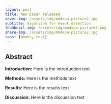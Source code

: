 ```yaml
---
layout: post
title: New paper released
cover-img: /assets/img/mm4spa-picture2.jpg
subtitle: Algorithm for event detection 
thumbnail-img: /assets/img/mm4spa-picture3.png
share-img: /assets/img/mm4spa-picture2.jpg
tags: [books, test]
---
```

## Abstract
**Introduction:** Here is the introduction text

**Methods:** Here is the methods text

**Results:** Here is the results text

**Discussion:** Here is the discussion text

